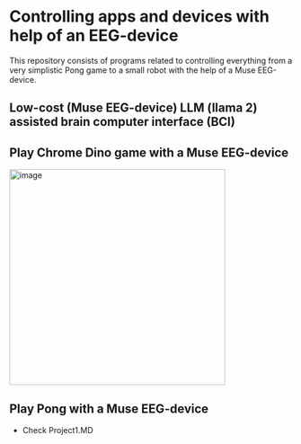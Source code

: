 # Controlling apps and devices with help of an EEG-device
This repository consists of programs related to controlling everything from a very simplistic Pong game to a small robot with the help of a Muse EEG-device.

## Low-cost (Muse EEG-device) LLM (llama 2) assisted brain computer interface (BCI) 

## Play Chrome Dino game with a Muse EEG-device
<img width="384" alt="image" src="https://github.com/edmund-code/muse-eeg/assets/52833150/167b9dd5-3279-4506-b1ba-271839e922c4">

## Play Pong with a Muse EEG-device

- Check Project1.MD
